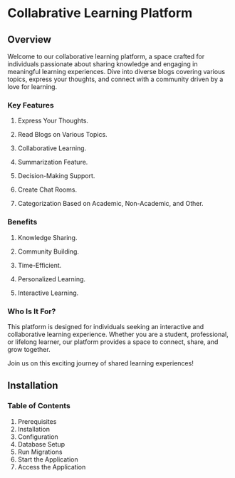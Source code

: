 # Collabrative Learning Platform

## Overview

Welcome to our collaborative learning platform, a space crafted for individuals passionate about sharing knowledge and engaging in meaningful learning experiences. Dive into diverse blogs covering various topics, express your thoughts, and connect with a community driven by a love for learning.
### Key Features

   1. Express Your Thoughts.

   2. Read Blogs on Various Topics.

  3.  Collaborative Learning.

  4.  Summarization Feature.

  5.  Decision-Making Support.
    
 6.   Create Chat Rooms.
    
  7.  Categorization Based on Academic, Non-Academic, and Other.
   

### Benefits

  1.  Knowledge Sharing.
   
 2.   Community Building.
  
 3.   Time-Efficient.
    
 4.   Personalized Learning.
    
  5.  Interactive Learning.
    

### Who Is It For?

This platform is designed for individuals seeking an interactive and collaborative learning experience. Whether you are a student, professional, or lifelong learner, our platform provides a space to connect, share, and grow together.

Join us on this exciting journey of shared learning experiences!


## Installation

### Table of Contents

  1.  Prerequisites
  2.  Installation
  3.  Configuration
  4.  Database Setup
  5.  Run Migrations
  6.  Start the Application
  7.  Access the Application

